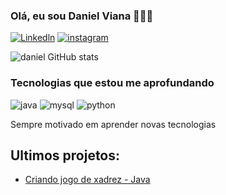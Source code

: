 ### Olá, eu sou Daniel Viana 👨🏽‍💻

[![Linkedln](https://img.shields.io/badge/LinkedIn-0077B5?style=for-the-badge&logo=linkedin&logoColor=white)](https://www.linkedin.com/in/carlos-daniel-74489a2a5/)
[![instagram](https://img.shields.io/badge/Instagram-E4405F?style=for-the-badge&logo=instagram&logoColor=white)]([https://www.linkedin.com/in/carlos-daniel-74489a2a5/](https://www.instagram.com/daniel.devv?igsh=YnFuZ25mN3gwODd3&utm_source=qr))

![daniel GitHub stats](https://github-readme-stats.vercel.app/api?username=DaniielDevs&show_icons=true&theme=dracula)

### Tecnologias que estou me aprofundando

![java](https://img.shields.io/badge/Java-ED8B00?style=for-the-badge&logo=openjdk&logoColor=white)
![mysql](https://img.shields.io/badge/MySQL-005C84?style=for-the-badge&logo=mysql&logoColor=white)
![python](https://img.shields.io/badge/Python-14354C?style=for-the-badge&logo=python&logoColor=white)

Sempre motivado em aprender novas tecnologias

## Ultimos projetos:
- [Criando jogo de xadrez - Java]()

